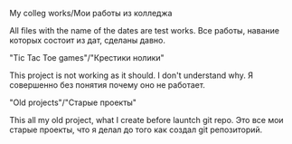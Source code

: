 My colleg works/Мои работы из колледжа

All files with the name of the dates are test works.
Все работы, навание которых состоит из дат, сделаны давно.



"Tic Tac Toe games"/"Крестики нолики"

This project is not working as it should. I don't understand why.
Я совершенно без понятия почему оно не работает.



"Old projects"/"Старые проекты"

This all my old project, what I create before launtch git repo.
Это все мои старые проекты, что я делал до того как создал git репозиторий.
